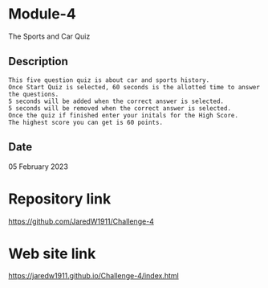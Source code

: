 # Module-4

The Sports and Car Quiz

## Description

    This five question quiz is about car and sports history. 
    Once Start Quiz is selected, 60 seconds is the allotted time to answer the questions.
    5 seconds will be added when the correct answer is selected.
    5 seconds will be removed when the correct answer is selected.
    Once the quiz if finished enter your initals for the High Score.
    The highest score you can get is 60 points.

## Date

  05 February 2023
  
# Repository link

https://github.com/JaredW1911/Challenge-4

# Web site link

https://jaredw1911.github.io/Challenge-4/index.html
